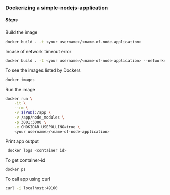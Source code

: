 ### Dockerizing a simple-nodejs-application


##### Steps
Build the image
```sh
docker build . -t <your username>/<name-of-node-application>
```
Incase of network timeout error
```sh
docker build . -t <your username>/<name-of-node-application> --network=host
```
To see the images listed by Dockers
```sh
docker images
```
Run the image
```sh
docker run \
    -it \
    --rm \
    -v ${PWD}:/app \
    -v /app/node_modules \
    -p 3001:3000 \
    -e CHOKIDAR_USEPOLLING=true \
    <your username>/<name-of-node-application>
```
Print app output 
```sh
 docker logs <container id>
```
To get container-id
```sh
docker ps
```
To call app using curl
```sh
curl -i localhost:49160
```
